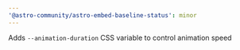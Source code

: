 ```yaml
---
'@astro-community/astro-embed-baseline-status': minor
---
```


Adds `--animation-duration` CSS variable to control animation speed
